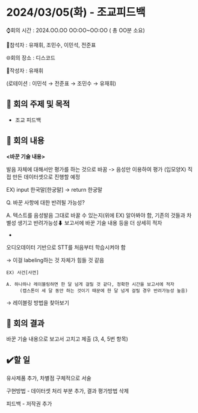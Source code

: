 # 2024/03/05(화) - 조교피드백

⌚회의 시간 : 2024.OO.OO OO:OO~OO:OO ( 총 OO분 소요)

👤참석자 : 유재휘, 조민수, 이민석, 전준표

🌐회의 장소 : 디스코드

📝작성자 :  유재휘

(로테이션 : 이민석 → 전준표 → 조민수 → 유재휘)

## 🔳 **회의 주제 및 목적**

- 조교 피드백

## 🔳 **회의 내용**

**<바꾼 기술 내용>**

발음 자체에 대해서만 평가를 하는 것으로 바꿈 -> 음성만 이용하여 평가 (입모양X)
직접 만든 데이터셋으로 진행할 예정

EX) input 한국말[한궁말] → return 한궁말

Q. 바꾼 사항에 대한 반려될 가능성?

A. 텍스트를 음성발음 그대로 바꿀 수 있는지(위에 EX) 알아봐야 함,
    기존의 것들과 차별성 생기고 반려가능성⬇
    보고서에 바꾼 기술 내용 등을 더 상세히 적자

+
오디오데이터 기반으로 STT를 처음부터 학습시켜야 함

→ 이걸 labeling하는 것 자체가 힘들 것 같음

    EX) 사건[사껀]

    A. 하나하나 레이블링하면 한 달 넘게 걸릴 것 같다, 정확한 시간을 보고서에 적자
         (캡스톤이 세 달 동안 하는 것이기 때문에 한 달 넘게 걸릴 경우 반려가능성 높음)

→ 레이블링 방법을 찾아보기

## 🔳 **회의 결과**

바꾼 기술 내용으로 보고서 고치고 제출 (3, 4, 5번 항목)

## ✔️할 일

유사제품 추가, 차별점 구체적으로 서술

구현방법 - 데이터셋 처리 부분 추가, 결과 평가방법 삭제

피드백 - 저작권 추가